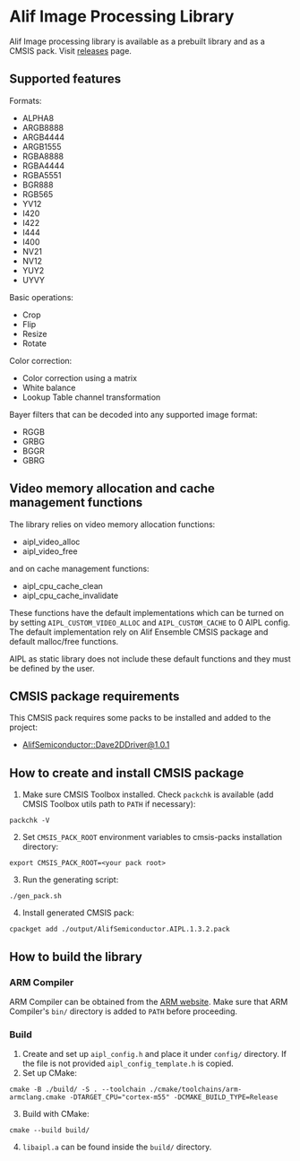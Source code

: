# Alif Image Processing Library

Alif Image processing library is available as a prebuilt library and as a CMSIS pack. Visit [releases](https://github.com/alifsemi/alif_image-processing-lib/releases) page.

## Supported features

Formats:
* ALPHA8
* ARGB8888
* ARGB4444
* ARGB1555
* RGBA8888
* RGBA4444
* RGBA5551
* BGR888
* RGB565
* YV12
* I420
* I422
* I444
* I400
* NV21
* NV12
* YUY2
* UYVY

Basic operations:
* Crop
* Flip
* Resize
* Rotate

Color correction:
* Color correction using a matrix
* White balance
* Lookup Table channel transformation

Bayer filters that can be decoded into any supported image format:
* RGGB
* GRBG
* BGGR
* GBRG

## Video memory allocation and cache management functions

The library relies on video memory allocation functions:
* aipl_video_alloc
* aipl_video_free

and on cache management functions:
* aipl_cpu_cache_clean
* aipl_cpu_cache_invalidate

These functions have the default implementations which can be turned on by setting `AIPL_CUSTOM_VIDEO_ALLOC` and `AIPL_CUSTOM_CACHE` to 0 AIPL config. The default implementation rely on Alif Ensemble CMSIS package and default malloc/free functions.

AIPL as static library does not include these default functions and they must be defined by the user.

## CMSIS package requirements

This CMSIS pack requires some packs to be installed and added to the project:
* [AlifSemiconductor::Dave2DDriver@1.0.1](https://github.com/alifsemi/alif_dave2d-driver)

## How to create and install CMSIS package

1. Make sure CMSIS Toolbox installed. Check `packchk` is available (add CMSIS Toolbox utils path to `PATH` if necessary):
```
packchk -V
```
2. Set `CMSIS_PACK_ROOT` environment variables to cmsis-packs installation directory:
```
export CMSIS_PACK_ROOT=<your pack root>
```
3. Run the generating script:
```
./gen_pack.sh
```
4. Install generated CMSIS pack:
```
cpackget add ./output/AlifSemiconductor.AIPL.1.3.2.pack
```

## How to build the library

### ARM Compiler

ARM Compiler can be obtained from the [ARM website](https://developer.arm.com/Tools%20and%20Software/Arm%20Compiler%20for%20Embedded).
Make sure that ARM Compiler's `bin/` directory is added to `PATH` before proceeding.

### Build

1. Create and set up `aipl_config.h` and place it under `config/` directory. If the file is not provided `aipl_config_template.h` is copied.
2. Set up CMake:
```
cmake -B ./build/ -S . --toolchain ./cmake/toolchains/arm-armclang.cmake -DTARGET_CPU="cortex-m55" -DCMAKE_BUILD_TYPE=Release
```
3. Build with CMake:
```
cmake --build build/
```
4. `libaipl.a` can be found inside the `build/` directory.
